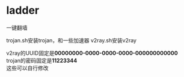 # ladder
一键翻墙

trojan.sh安装trojan，和一些加速器
v2ray.sh安装v2ray

v2ray的UUID固定是**00000000-0000-0000-0000-000000000000**  
trojan的密码固定是**11223344**   
这些可以自行修改  
